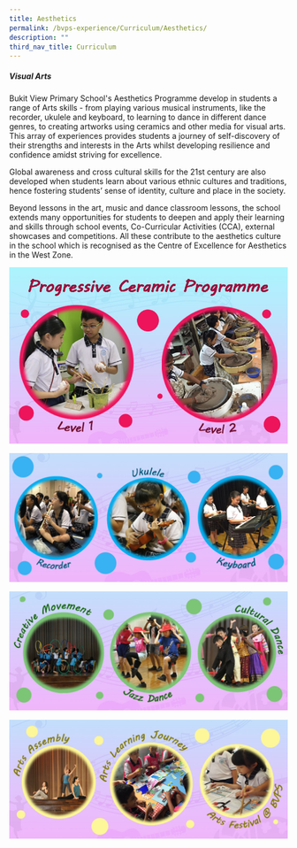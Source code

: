 ```yaml
---
title: Aesthetics
permalink: /bvps-experience/Curriculum/Aesthetics/
description: ""
third_nav_title: Curriculum
---
```

##### **Visual Arts** 



  

Bukit View Primary School's Aesthetics Programme develop in students a range of Arts skills - from playing various musical instruments, like the recorder, ukulele and keyboard, to learning to dance in different dance genres, to creating artworks using ceramics and other media for visual arts. This array of experiences provides students a journey of self-discovery of their strengths and interests in the Arts whilst developing resilience and confidence amidst striving for excellence. 

Global awareness and cross cultural skills for the 21st century are also developed when students learn about various ethnic cultures and traditions, hence fostering students’ sense of identity, culture and place in the society.

Beyond lessons in the art, music and dance classroom lessons, the school extends many opportunities for students to deepen and apply their learning and skills through school events, Co-Curricular Activities (CCA), external showcases and competitions. All these contribute to the aesthetics culture in the school which is recognised as the Centre of Excellence for Aesthetics in the West Zone.

![](/images/BVPS%20Experience/Curriculum/Aesthetics/A1.jpg)

![](/images/BVPS%20Experience/Curriculum/Aesthetics/A2.jpg)

![](/images/BVPS%20Experience/Curriculum/Aesthetics/A3.jpg)

![](/images/BVPS%20Experience/Curriculum/Aesthetics/A4.jpg)